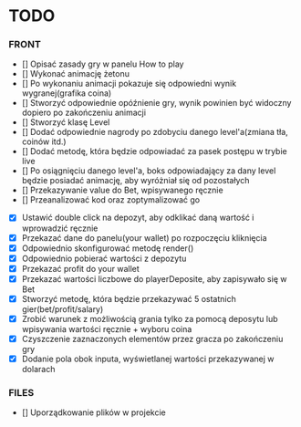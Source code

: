 # TODO

### FRONT

- [] Opisać zasady gry w panelu How to play
- [] Wykonać animację żetonu
- [] Po wykonaniu animacji pokazuje się odpowiedni wynik wygranej(grafika coina)
- [] Stworzyć odpowiednie opóźnienie gry, wynik powinien być widoczny dopiero po zakończeniu animacji
- [] Stworzyć klasę Level
- [] Dodać odpowiednie nagrody po zdobyciu danego level'a(zmiana tła, coinów itd.)
- [] Dodać metodę, która będzie odpowiadać za pasek postępu w trybie live
- [] Po osiągnięciu danego level'a, boks odpowiadający za dany level będzie posiadać animację, aby wyróżniał się od pozostałych
- [] Przekazywanie value do Bet, wpisywanego ręcznie
- [] Przeanalizować kod oraz zoptymalizować go
- [x] Ustawić double click na depozyt, aby odklikać daną wartość i wprowadzić ręcznie
- [x] Przekazać dane do panelu(your wallet) po rozpoczęciu kliknięcia
- [x] Odpowiednio skonfigurować metodę render()
- [x] Odpowiednio pobierać wartości z depozytu
- [x] Przekazać profit do your wallet
- [x] Przekazać wartości liczbowe do playerDeposite, aby zapisywało się w Bet
- [x] Stworzyć metodę, która będzie przekazywać 5 ostatnich gier(bet/profit/salary)
- [x] Zrobić warunek z możliwością grania tylko za pomocą deposytu lub wpisywania wartości ręcznie + wyboru coina
- [x] Czyszczenie zaznaczonych elementów przez gracza po zakończeniu gry
- [x] Dodanie pola obok inputa, wyświetlanej wartości przekazywanej w dolarach

### FILES

- [] Uporządkowanie plików w projekcie